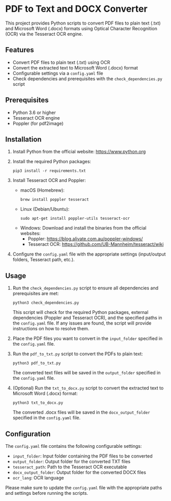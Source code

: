 # PDF to Text and DOCX Converter

This project provides Python scripts to convert PDF files to plain text (.txt) and Microsoft Word (.docx) formats using Optical Character Recognition (OCR) via the Tesseract OCR engine.

## Features

- Convert PDF files to plain text (.txt) using OCR
- Convert the extracted text to Microsoft Word (.docx) format
- Configurable settings via a `config.yaml` file
- Check dependencies and prerequisites with the `check_dependencies.py` script

## Prerequisites

- Python 3.6 or higher
- Tesseract OCR engine
- Poppler (for pdf2image)

## Installation

1. Install Python from the official website: https://www.python.org

2. Install the required Python packages:

   ```
   pip3 install -r requirements.txt
   ```

3. Install Tesseract OCR and Poppler:

   - macOS (Homebrew):
     ```
     brew install poppler tesseract
     ```
   - Linux (Debian/Ubuntu):
     ```
     sudo apt-get install poppler-utils tesseract-ocr
     ```
   - Windows:
     Download and install the binaries from the official websites:
     - Poppler: https://blog.alivate.com.au/poppler-windows/
     - Tesseract OCR: https://github.com/UB-Mannheim/tesseract/wiki

4. Configure the `config.yaml` file with the appropriate settings (input/output folders, Tesseract path, etc.).

## Usage

1. Run the `check_dependencies.py` script to ensure all dependencies and prerequisites are met:

   ```
   python3 check_dependencies.py
   ```

   This script will check for the required Python packages, external dependencies (Poppler and Tesseract OCR), and the specified paths in the `config.yaml` file. If any issues are found, the script will provide instructions on how to resolve them.

2. Place the PDF files you want to convert in the `input_folder` specified in the `config.yaml` file.

3. Run the `pdf_to_txt.py` script to convert the PDFs to plain text:

   ```
   python3 pdf_to_txt.py
   ```

   The converted text files will be saved in the `output_folder` specified in the `config.yaml` file.

4. (Optional) Run the `txt_to_docx.py` script to convert the extracted text to Microsoft Word (.docx) format:

   ```
   python3 txt_to_docx.py
   ```

   The converted .docx files will be saved in the `docx_output_folder` specified in the `config.yaml` file.

## Configuration

The `config.yaml` file contains the following configurable settings:

- `input_folder`: Input folder containing the PDF files to be converted
- `output_folder`: Output folder for the converted TXT files
- `tesseract_path`: Path to the Tesseract OCR executable
- `docx_output_folder`: Output folder for the converted DOCX files
- `ocr_lang`: OCR language

Please make sure to update the `config.yaml` file with the appropriate paths and settings before running the scripts.